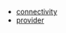 

- [connectivity](https://pub.dev/packages/connectivity)
- [provider](https://pub.dev/packages/provider)